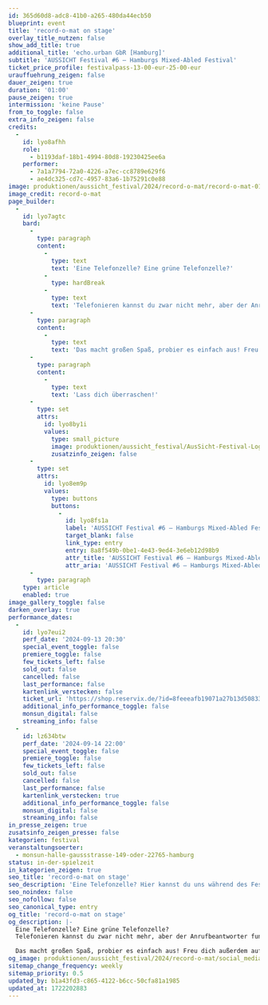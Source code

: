 ```yaml
---
id: 365d60d8-adc8-41b0-a265-480da44ecb50
blueprint: event
title: 'record-o-mat on stage'
overlay_title_nutzen: false
show_add_title: true
additional_title: 'echo.urban GbR [Hamburg]'
subtitle: 'AUSSICHT Festival #6 – Hamburgs Mixed-Abled Festival'
ticket_price_profile: festivalpass-13-00-eur-25-00-eur
urauffuehrung_zeigen: false
dauer_zeigen: true
duration: '01:00'
pause_zeigen: true
intermission: 'keine Pause'
from_to_toggle: false
extra_info_zeigen: false
credits:
  -
    id: lyo8afhh
    role:
      - b1193daf-18b1-4994-80d8-19230425ee6a
    performer:
      - 7a1a7794-72a0-4226-a7ec-cc8789e629f6
      - ae4dc325-cd7c-4957-83a6-1b75291c0e88
image: produktionen/aussicht_festival/2024/record-o-mat/record-o-mat-01.jpg
image_credit: record-o-mat
page_builder:
  -
    id: lyo7agtc
    bard:
      -
        type: paragraph
        content:
          -
            type: text
            text: 'Eine Telefonzelle? Eine grüne Telefonzelle?'
          -
            type: hardBreak
          -
            type: text
            text: 'Telefonieren kannst du zwar nicht mehr, aber der Anrufbeantworter funktioniert noch. Hier kannst du uns während des Festivals deine Stimme schenken und auf die Frage antworten, die du an den Scheiben der Telefonzelle findest. Und hören wirst du dich dann selbst sogar auch.'
      -
        type: paragraph
        content:
          -
            type: text
            text: 'Das macht großen Spaß, probier es einfach aus! Freu dich außerdem auf eine Performance mit Stimmen aus dem Publikum, dem record-o-mat und einer Musikerin.'
      -
        type: paragraph
        content:
          -
            type: text
            text: 'Lass dich überraschen!'
      -
        type: set
        attrs:
          id: lyo8by1i
          values:
            type: small_picture
            image: produktionen/aussicht_festival/AusSicht-Festival-Logo-Rechteck.jpg
            zusatzinfo_zeigen: false
      -
        type: set
        attrs:
          id: lyo8em9p
          values:
            type: buttons
            buttons:
              -
                id: lyo8fs1a
                label: 'AUSSICHT Festival #6 – Hamburgs Mixed-Abled Festival'
                target_blank: false
                link_type: entry
                entry: 8a8f549b-0be1-4e43-9ed4-3e6eb12d98b9
                attr_title: 'AUSSICHT Festival #6 – Hamburgs Mixed-Abled Festival'
                attr_aria: 'AUSSICHT Festival #6 – Hamburgs Mixed-Abled Festival'
      -
        type: paragraph
    type: article
    enabled: true
image_gallery_toggle: false
darken_overlay: true
performance_dates:
  -
    id: lyo7eui2
    perf_date: '2024-09-13 20:30'
    special_event_toggle: false
    premiere_toggle: false
    few_tickets_left: false
    sold_out: false
    cancelled: false
    last_performance: false
    kartenlink_verstecken: false
    ticket_url: 'https://shop.reservix.de/?id=8feeeafb19071a27b13d5083379d95183e9ab490f2f135faf80b2fecfc1ba00f2aba7ad8945f4a4292549eb86feddc1b&vID=7337&eventGrpID=477162&eventID=2292357'
    additional_info_performance_toggle: false
    monsun_digital: false
    streaming_info: false
  -
    id: lz634btw
    perf_date: '2024-09-14 22:00'
    special_event_toggle: false
    premiere_toggle: false
    few_tickets_left: false
    sold_out: false
    cancelled: false
    last_performance: false
    kartenlink_verstecken: true
    additional_info_performance_toggle: false
    monsun_digital: false
    streaming_info: false
in_presse_zeigen: true
zusatsinfo_zeigen_presse: false
kategorien: festival
veranstaltungsoerter:
  - monsun-halle-gaussstrasse-149-oder-22765-hamburg
status: in-der-spielzeit
in_kategorien_zeigen: true
seo_title: 'record-o-mat on stage'
seo_description: 'Eine Telefonzelle? Hier kannst du uns während des Festivals deine Stimme schenken und auf die Frage antworten, die du an den Scheiben der Telefonzelle findest.'
seo_noindex: false
seo_nofollow: false
seo_canonical_type: entry
og_title: 'record-o-mat on stage'
og_description: |-
  Eine Telefonzelle? Eine grüne Telefonzelle?
  Telefonieren kannst du zwar nicht mehr, aber der Anrufbeantworter funktioniert noch. Hier kannst du uns während des Festivals deine Stimme schenken und auf die Frage antworten, die du an den Scheiben der Telefonzelle findest. Und hören wirst du dich dann selbst sogar auch.

  Das macht großen Spaß, probier es einfach aus! Freu dich außerdem auf eine Performance mit Stimmen aus dem Publikum, dem record-o-mat und einer Musikerin.
og_image: produktionen/aussicht_festival/2024/record-o-mat/social_media_record-o-mat.jpg
sitemap_change_frequency: weekly
sitemap_priority: 0.5
updated_by: b1a43fd3-c865-4122-b6cc-50cfa81a1985
updated_at: 1722202883
---
```

